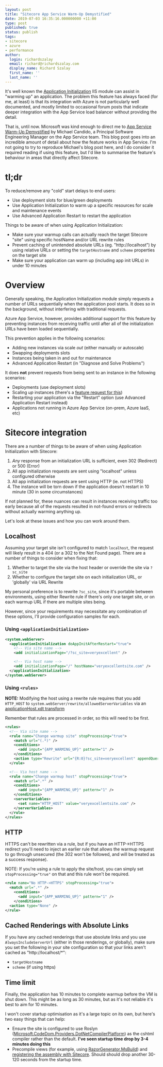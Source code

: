 ```yaml
---
layout: post
title: "Sitecore App Service Warm-Up Demystified"
date: 2019-07-03 16:35:16.000000000 +11:00
type: post
published: true
status: publish
tags:
- sitecore
- azure
- performance
author:
  login: richardszalay
  email: richard@richardszalay.com
  display_name: Richard Szalay
  first_name: ''
  last_name: ''
---
```


It's well known the [Application Initialization](https://docs.microsoft.com/en-us/iis/configuration/system.webserver/applicationinitialization/) IIS module can assist in "warming up" an application. The problem this feature has always faced (for me, at least) is that its integration with Azure is not particularly well documented, and mostly limited to occasional forum posts that indicate deeper integration with the App Service load balancer without providing the detail.

That is, until now. Microsoft was kind enough to direct me to [App Service Warm-Up Demystified](https://michaelcandido.com/app-service-warm-up-demystified/) by Michael Candido, a Principal Software Engineering Manager on the App Service team. This blog post goes into an incredible amount of detail about how the feature works in App Service. I'm not going to try to reproduce Michael's blog post here, and I do consider it required reading if using this feature, but I'd like to summarise the feature's behaviour in areas that directly affect Sitecore.

# tl;dr

To reduce/remove any "cold" start delays to end users:

* Use deployment slots for blue/green deployments
* Use Application Initialization to warm up a specific resources for scale and maintenance events
* Use Advanced Application Restart to restart the application

Things to be aware of when using Application Initialization:

* Make sure your warmup calls can actually reach the target Sitecore "site" using specific hostName and/or URL rewrite rules
* Prevent caching of unintended absolute URLs (eg. "http://localhost") by using relative URLs or setting the `targetHostname` and `scheme` properties on the target site
* Make sure your application can warm up (including app init URLs) in under 10 minutes

# Overview

Generally speaking, the Application Initialization module simply requests a number of URLs sequentially when the application pool starts. It does so in the background, without interfering with traditional requests.

Azure App Service, however, provides additional support for this feature by preventing instances from receiving traffic until after all of the initialization URLs have been loaded sequentially.

This prevention applies in the following scenarios:

* Adding new instances via scale _out_ (either manually or autoscale)
* Swapping deployments slots
* Instances being taken in and out for maintenance
* Advanced Application Restart (in "Diagnose and Solve Problems")

It does __not__ prevent requests from being sent to an instance in the following scenarios:

* Deployments (use deployment slots)
* Scaling _up_ instances (there's a [feature request for this](https://feedback.azure.com/forums/169385-web-apps/suggestions/33580975-add-application-initialization-support-for-scale-u))
* Restarting your application via the "Restart" option (use Advanced Application Restart instead)
* Applications not running in Azure App Service (on-prem, Azure IaaS, etc)

# Sitecore integration

There are a number of things to be aware of when using Application Initialization with Sitecore:

1. _Any_ response from an initialization URL is sufficient, even 302 (Redirect) or 500 (Error)
2. All app initialization requests are sent using "localhost" unless configured otherwise
3. All app initialization requests are sent using HTTP (ie. not HTTPS)
4. The instance will be torn down if the application doesn't restart in 10 minute (30 in some circumstances)

If not planned for, these nuances can result in instances receiving traffic too early because all of the requests resulted in not-found errors or redirects without actually warming anything up.

Let's look at these issues and how you can work around them.

## Localhost

Assuming your target site isn't configured to match `localhost`, the request will likely result in a 404 (or a 302 to the Not Found page). There are a number of things to consider when fixing that:

1. Whether to target the site via the host header or override the site via `?sc_site`
2. Whether to configure the target site on each initialization URL, or 'globally' via URL Rewrite

My personal preference is to rewrite `?sc_site`, since it's portable between environments, using either Rewrite rule if there's only one target site, or on each warmup URL if there are multiple sites being.

However, since your requirements may necessitate any combination of these options, I'll provide configuration samples for each.

### Using `<applicationInitialization>`

```xml
<system.webServer>
  <applicationInitialization doAppInitAfterRestart="true">
    <!-- Via site name -->
    <add initializationPage="/?sc_site=veryexcellent" />

    <!-- Via host name -->
    <add initializationPage="/" hostName="veryexcellentsite.com" />
  </applicationInitialization>
</system.webServer>
```

### Using `<rules>`

**NOTE:** Modifying the host using a rewrite rule requires that you add `HTTP_HOST` to `system.webServer/rewrite/allowedServerVariables` via an [applicationHost.xdt transform](https://github.com/projectkudu/kudu/wiki/Xdt-transform-samples)

Remember that rules are processed in order, so this will need to be first.

```xml
<rules>
  <!-- Via site name -->
  <rule name="Change warmup site" stopProcessing="true">
    <match url="(.*)" />
    <conditions>
      <add input="{APP_WARMING_UP}" pattern="1" />
    </conditions>
    <action type="Rewrite" url="{R:0}?sc_site=veryexcellent" appendQueryString="true" />
  </rule>

  <!-- Via host name -->
  <rule name="Change warmup host" stopProcessing="true">
    <match url=".*" />
    <conditions>
      <add input="{APP_WARMING_UP}" pattern="1" />
    </conditions>
    <serverVariables>
      <set name="HTTP_HOST" value="veryexcellentsite.com" />
    </serverVariables>
  </rule>
</rules>
```


## HTTP

HTTPS can't be rewritten via a rule, but if you have an HTTP->HTTPS redirect you'll need to inject an earlier rule that allows the warmup request to go through unsecured (the 302 won't be followed, and will be treated as a success response).

NOTE: If you're using a rule to apply the site/host, you can simply set `stopProcessing="true"` on that and this rule won't be required.

```xml
<rule name="No HTTP->HTTPS" stopProcessing="true">
  <match url=".*" />
    <conditions>
      <add input="{APP_WARMING_UP}" pattern="1" />
    </conditions>
  <action type="None" />
</rule>
```

## Cached Renderings with Absolute Links

If you have any cached renderings that use absolute links and you use `AlwaysIncludeServerUrl` (either in those renderings, or globally), make sure you set the following in your site configuration so that your links aren't cached as "http://localhost/*":

* `targetHostname`
* `scheme` (if using https)

## Time limit

Finally, the application has 10 minutes to complete warmup before the VM is shut down. This might be as long as 30 minutes, but as it's not reliable it's best to aim for 10 minutes.

I won't cover startup optimisation as it's a large topic on its own, but here's two easy things that can help:

* Ensure the site is configured to use Roslyn ([Microsoft.CodeDom.Providers.DotNetCompilerPlatform](https://www.nuget.org/packages/Microsoft.CodeDom.Providers.DotNetCompilerPlatform)) as the cshtml compiler rather than the default. **I've seen startup time drop by 3-4 minutes doing this**
* Precompile views (for example, using [RazorGenerator.MsBuild](https://github.com/RazorGenerator/RazorGenerator/wiki/Using-RazorGenerator.MsBuild)) and [registering the assembly with Sitecore](https://kamsar.net/index.php/2016/09/Precompiled-Views-with-Sitecore-8-2/). Should should drop another 30-120 seconds from the startup time.